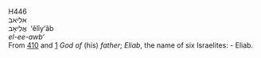 H446  
אליאב  
אֱלִיאָב ‎ ‘ĕlı̂y‘âb  
*el-ee-awb‘*  
From [410](h0410) and [1](h0001) *God* *of* (his) *father*; *Eliab*, the
name of six Israelites: - Eliab.  
